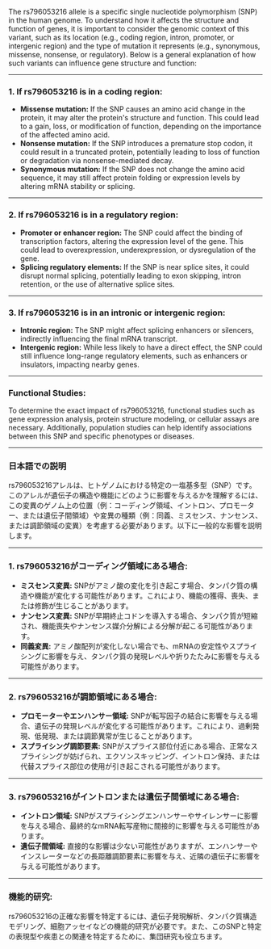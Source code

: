 The rs796053216 allele is a specific single nucleotide polymorphism (SNP) in the human genome. To understand how it affects the structure and function of genes, it is important to consider the genomic context of this variant, such as its location (e.g., coding region, intron, promoter, or intergenic region) and the type of mutation it represents (e.g., synonymous, missense, nonsense, or regulatory). Below is a general explanation of how such variants can influence gene structure and function:

---

### **1. If rs796053216 is in a coding region:**
- **Missense mutation:** If the SNP causes an amino acid change in the protein, it may alter the protein's structure and function. This could lead to a gain, loss, or modification of function, depending on the importance of the affected amino acid.
- **Nonsense mutation:** If the SNP introduces a premature stop codon, it could result in a truncated protein, potentially leading to loss of function or degradation via nonsense-mediated decay.
- **Synonymous mutation:** If the SNP does not change the amino acid sequence, it may still affect protein folding or expression levels by altering mRNA stability or splicing.

---

### **2. If rs796053216 is in a regulatory region:**
- **Promoter or enhancer region:** The SNP could affect the binding of transcription factors, altering the expression level of the gene. This could lead to overexpression, underexpression, or dysregulation of the gene.
- **Splicing regulatory elements:** If the SNP is near splice sites, it could disrupt normal splicing, potentially leading to exon skipping, intron retention, or the use of alternative splice sites.

---

### **3. If rs796053216 is in an intronic or intergenic region:**
- **Intronic region:** The SNP might affect splicing enhancers or silencers, indirectly influencing the final mRNA transcript.
- **Intergenic region:** While less likely to have a direct effect, the SNP could still influence long-range regulatory elements, such as enhancers or insulators, impacting nearby genes.

---

### **Functional Studies:**
To determine the exact impact of rs796053216, functional studies such as gene expression analysis, protein structure modeling, or cellular assays are necessary. Additionally, population studies can help identify associations between this SNP and specific phenotypes or diseases.

---

### 日本語での説明

rs796053216アレルは、ヒトゲノムにおける特定の一塩基多型（SNP）です。このアレルが遺伝子の構造や機能にどのように影響を与えるかを理解するには、この変異のゲノム上の位置（例：コーディング領域、イントロン、プロモーター、または遺伝子間領域）や変異の種類（例：同義、ミスセンス、ナンセンス、または調節領域の変異）を考慮する必要があります。以下に一般的な影響を説明します。

---

### **1. rs796053216がコーディング領域にある場合:**
- **ミスセンス変異:** SNPがアミノ酸の変化を引き起こす場合、タンパク質の構造や機能が変化する可能性があります。これにより、機能の獲得、喪失、または修飾が生じることがあります。
- **ナンセンス変異:** SNPが早期終止コドンを導入する場合、タンパク質が短縮され、機能喪失やナンセンス媒介分解による分解が起こる可能性があります。
- **同義変異:** アミノ酸配列が変化しない場合でも、mRNAの安定性やスプライシングに影響を与え、タンパク質の発現レベルや折りたたみに影響を与える可能性があります。

---

### **2. rs796053216が調節領域にある場合:**
- **プロモーターやエンハンサー領域:** SNPが転写因子の結合に影響を与える場合、遺伝子の発現レベルが変化する可能性があります。これにより、過剰発現、低発現、または調節異常が生じることがあります。
- **スプライシング調節要素:** SNPがスプライス部位付近にある場合、正常なスプライシングが妨げられ、エクソンスキッピング、イントロン保持、または代替スプライス部位の使用が引き起こされる可能性があります。

---

### **3. rs796053216がイントロンまたは遺伝子間領域にある場合:**
- **イントロン領域:** SNPがスプライシングエンハンサーやサイレンサーに影響を与える場合、最終的なmRNA転写産物に間接的に影響を与える可能性があります。
- **遺伝子間領域:** 直接的な影響は少ない可能性がありますが、エンハンサーやインスレーターなどの長距離調節要素に影響を与え、近隣の遺伝子に影響を与える可能性があります。

---

### **機能的研究:**
rs796053216の正確な影響を特定するには、遺伝子発現解析、タンパク質構造モデリング、細胞アッセイなどの機能的研究が必要です。また、このSNPと特定の表現型や疾患との関連を特定するために、集団研究も役立ちます。

